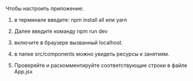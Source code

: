 Чтобы настроить приложение: 

1) в терминале введите:
npm install all
или 
yarn

2) Далее введите команду
npm run dev

3) включите в браузере вызванный localhost.

4) в папке src/components можно увидеть ресурсы к занятиям.

5) Проверяйте и раскомментируйте соответствующие строки в файле App.jsx